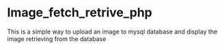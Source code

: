 # Image_fetch_retrive_php
This is a simple way to upload an image to mysql database and display the image retrieving from the database 
